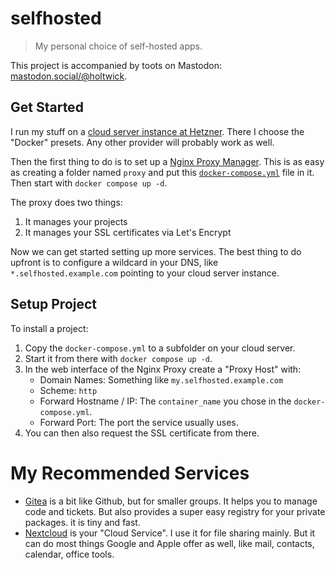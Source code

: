 # selfhosted

> My personal choice of self-hosted apps. 

This project is accompanied by toots on Mastodon: [mastodon.social/@holtwick](https://mastodon.social/@holtwick).

## Get Started

I run my stuff on a [cloud server instance at Hetzner](https://hetzner.cloud/?ref=thK9VpOJK5Sg). There I choose the "Docker" presets. Any other provider will probably work as well.

Then the first thing to do is to set up a [Nginx Proxy Manager](https://github.com/NginxProxyManager/nginx-proxy-manager). This is as easy as creating a folder named `proxy` and put this [`docker-compose.yml`](proxy/docker-compose.yml) file in it. Then start with `docker compose up -d`.

The proxy does two things:

1. It manages your projects
2. It manages your SSL certificates via Let's Encrypt

Now we can get started setting up more services. The best thing to do upfront is to configure a wildcard in your DNS, like `*.selfhosted.example.com` pointing to your cloud server instance.

## Setup Project

To install a project:

1. Copy the `docker-compose.yml` to a subfolder on your cloud server. 
2. Start it from there with `docker compose up -d`.
3. In the web interface of the Nginx Proxy create a "Proxy Host" with:
   - Domain Names: Something like `my.selfhosted.example.com`
   - Scheme: `http`
   - Forward Hostname / IP: The `container_name` you chose in the `docker-compose.yml`.
   - Forward Port: The port the service usually uses.
4. You can then also request the SSL certificate from there.

# My Recommended Services

- [Gitea](gitea/docker-compose.yml) is a bit like Github, but for smaller groups. It helps you to manage code and tickets. But also provides a super easy registry for your private packages. it is tiny and fast.
- [Nextcloud](nextcloud/docker-compose.yml) is your "Cloud Service". I use it for file sharing mainly. But it can do most things Google and Apple offer as well, like mail, contacts, calendar, office tools. 
